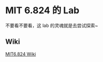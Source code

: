 # MIT 6.824 的 Lab

不要看不要看，这 lab 的灵魂就是去尝试探索~

## Wiki

[MIT6.824 Wiki](https://github.com/yubinCloud/mit6.824/wiki)
